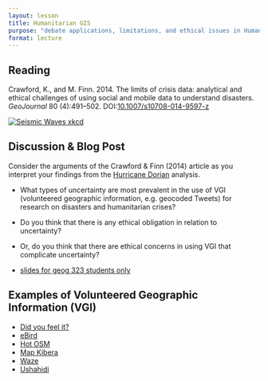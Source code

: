 ```yaml
---
layout: lesson
title: Humanitarian GIS
purpose: "debate applications, limitations, and ethical issues in Humanitarian GIS"
format: lecture
---
```


## Reading

Crawford, K., and M. Finn. 2014. The limits of crisis data: analytical and ethical challenges of using social and mobile data to understand disasters. *GeoJournal* 80 (4):491–502. DOI:[10.1007/s10708-014-9597-z](https://10.1007/s10708-014-9597-z)

[![Seismic Waves xkcd](https://imgs.xkcd.com/comics/seismic_waves.png)](https://xkcd.com/723/)

## Discussion & Blog Post

Consider the arguments of the Crawford & Finn (2014) article as you interpret your findings from the [Hurricane Dorian](/2021-11-11-twitter-hurricane) analysis.

- What types of uncertainty are most prevalent in the use of VGI (volunteered geographic information, e.g. geocoded Tweets) for research on disasters and humanitarian crises?
- Do you think that there is any ethical obligation in relation to uncertainty?
- Or, do you think that there are ethical concerns in using VGI that complicate uncertainty?

- [slides for geog 323 students only](https://github.com/GIS4DEV/literature/blob/master/twitter.pdf)

## Examples of Volunteered Geographic Information (VGI)

- [Did you feel it?](https://earthquake.usgs.gov/data/dyfi/)
- [eBird](https://ebird.org/hotspots)
- [Hot OSM](https://www.hotosm.org/)
- [Map Kibera](https://mapkibera.org/)
- [Waze](https://www.waze.com/)
- [Ushahidi](https://www.ushahidi.com/)
